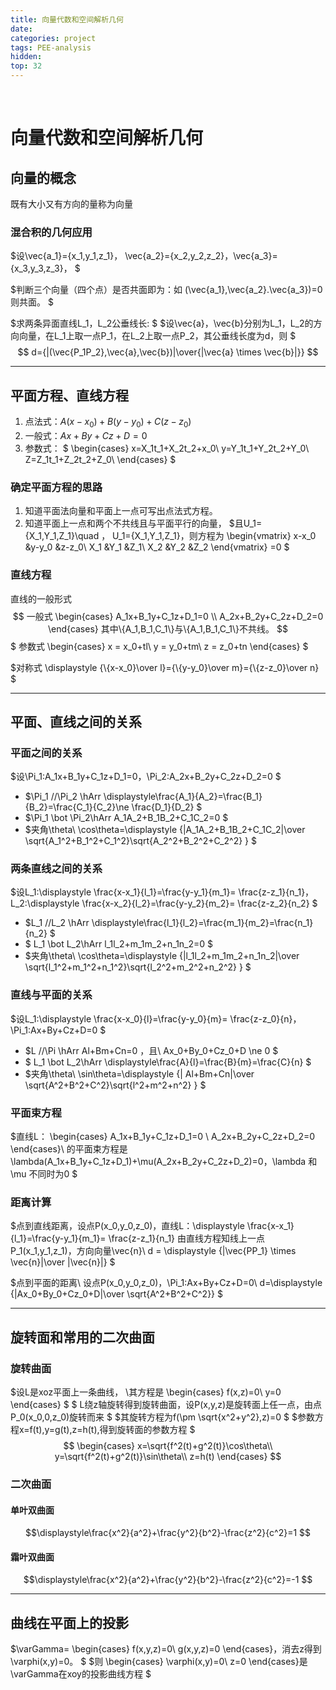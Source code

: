 ```yaml
---
title: 向量代数和空间解析几何
date: 
categories: project
tags: PEE-analysis
hidden: 
top: 32
---
```

&ensp;
<!-- more -->


# 向量代数和空间解析几何
## 向量的概念
既有大小又有方向的量称为向量

### 混合积的几何应用
$设\vec{a_1}=\{x_1,y_1,z_1\}，
\vec{a_2}=\{x_2,y_2,z_2\}，\vec{a_3}=\{x_3,y_3,z_3\}，
$  

$判断三个向量（四个点）是否共面即为：如
(\vec{a_1},\vec{a_2}.\vec{a_3})=0则共面。
$

$求两条异面直线L_1，L_2公垂线长:
$
$设\vec{a}，\vec{b}分别为L_1，L_2的方向向量，在L_1上取一点P_1，在L_2上取一点P_2，其公垂线长度为d，则
$
$$
d={|(\vec{P_1P_2},\vec{a},\vec{b})|\over{|\vec{a} \times \vec{b}|}}
$$

***
## 平面方程、直线方程
1. 点法式：$A(x-x_0)+B(y-y_0)+C(z-z_0)$
2. 一般式：$Ax+By+Cz+D=0$
3. 参数式：
$
\begin{cases}
    x=X_1t_1+X_2t_2+x_0\\
    y=Y_1t_1+Y_2t_2+Y_0\\
    Z=Z_1t_1+Z_2t_2+Z_0\\
\end{cases}
$

### 确定平面方程的思路
1. 知道平面法向量和平面上一点可写出点法式方程。
2. 知道平面上一点和两个不共线且与平面平行的向量，
$且U_1=\{X_1,Y_1,Z_1\}\quad ， U_1=\{X_1,Y_1,Z_1\}，则方程为
\begin{vmatrix}
x-x_0 &y-y_0 &z-z_0\\
X_1   &Y_1   &Z_1\\
X_2   &Y_2   &Z_2
\end{vmatrix}
=0
$

### 直线方程
直线的一般形式
$$
一般式
\begin{cases}
    A_1x+B_1y+C_1z+D_1=0 \\
    A_2x+B_2y+C_2z+D_2=0
\end{cases}
其中\{A_1,B_1,C_1\}与\{A_1,B_1,C_1\}不共线。
$$
$
参数式
\begin{cases}
    x = x_0+tl\\
    y = y_0+tm\\
    z = z_0+tn
\end{cases}
$

$对称式
\displaystyle {\\{x-x_0}\over l}={\\{y-y_0}\over m}={\\{z-z_0}\over n}
$
****
## 平面、直线之间的关系
### 平面之间的关系
$设\Pi_1:A_1x+B_1y+C_1z+D_1=0，\Pi_2:A_2x+B_2y+C_2z+D_2=0
$
- $\Pi_1 //\Pi_2 \hArr \displaystyle\frac{A_1}{A_2}=\frac{B_1}{B_2}=\frac{C_1}{C_2}\ne \frac{D_1}{D_2}
  $
- $\Pi_1 \bot \Pi_2\hArr A_1A_2+B_1B_2+C_1C_2=0
  $
- $夹角\theta\\
    \cos\theta=\displaystyle {|A_1A_2+B_1B_2+C_1C_2|\over 
    \sqrt{A_1^2+B_1^2+C_1^2}\sqrt{A_2^2+B_2^2+C_2^2} }
  $

### 两条直线之间的关系
$设L_1:\displaystyle \frac{x-x_1}{l_1}=\frac{y-y_1}{m_1}=
\frac{z-z_1}{n_1}，
L_2:\displaystyle \frac{x-x_2}{l_2}=\frac{y-y_2}{m_2}=
\frac{z-z_2}{n_2}
$
- $L_1 //L_2 \hArr \displaystyle\frac{l_1}{l_2}=\frac{m_1}{m_2}=\frac{n_1}{n_2}
  $
- $
  L_1 \bot L_2\hArr l_1l_2+m_1m_2+n_1n_2=0
  $
- $夹角\theta\\
    \cos\theta=\displaystyle {|l_1l_2+m_1m_2+n_1n_2|\over 
    \sqrt{l_1^2+m_1^2+n_1^2}\sqrt{l_2^2+m_2^2+n_2^2} }
  $


### 直线与平面的关系
$设L_1:\displaystyle \frac{x-x_0}{l}=\frac{y-y_0}{m}=
\frac{z-z_0}{n}，
\Pi_1:Ax+By+Cz+D=0
$
- $L //\Pi \hArr  Al+Bm+Cn=0 ，且\ Ax_0+By_0+Cz_0+D \ne 0
  $
- $
  L_1 \bot L_2\hArr \displaystyle\frac{A}{l}=\frac{B}{m}=\frac{C}{n}
  $
- $夹角\theta\\
    \sin\theta=\displaystyle {| Al+Bm+Cn|\over 
    \sqrt{A^2+B^2+C^2}\sqrt{l^2+m^2+n^2} }
  $

### 平面束方程
$直线L：
\begin{cases}
    A_1x+B_1y+C_1z+D_1=0 \\
    A_2x+B_2y+C_2z+D_2=0
\end{cases}\\
的平面束方程是
\lambda(A_1x+B_1y+C_1z+D_1)+\mu(A_2x+B_2y+C_2z+D_2)=0，\lambda 和 \mu 不同时为0
$

### 距离计算
$点到直线距离，设点P(x_0,y_0,z_0)，直线L：\displaystyle \frac{x-x_1}{l_1}=\frac{y-y_1}{m_1}=
\frac{z-z_1}{n_1}
由直线方程知线上一点P_1(x_1,y_1,z_1)，方向向量\vec{n}\\
d = \displaystyle {|\vec{PP_1} \times \vec{n}|\over |\vec{n}|}
$

$点到平面的距离\\
设点P(x_0,y_0,z_0)，\Pi_1:Ax+By+Cz+D=0\\
d=\displaystyle {|Ax_0+By_0+Cz_0+D|\over \sqrt{A^2+B^2+C^2}}
$
****
## 旋转面和常用的二次曲面
### 旋转曲面
$设L是xoz平面上一条曲线，
\\其方程是
\begin{cases}
f(x,z)=0\\
y=0
\end{cases}
$
$
L绕z轴旋转得到旋转曲面，设P(x,y,z)是旋转面上任一点，由点P_0(x_0,0,z_0)旋转而来
$
$其旋转方程为f(\pm \sqrt{x^2+y^2},z)=0
$
$参数方程x=f(t),y=g(t),z=h(t),得到旋转面的参数方程
$
$$
\begin{cases}
    x=\sqrt{f^2(t)+g^2(t)}\cos\theta\\
    y=\sqrt{f^2(t)+g^2(t)}\sin\theta\\
    z=h(t)
\end{cases}
$$
### 二次曲面
#### 单叶双曲面
$$\displaystyle\frac{x^2}{a^2}+\frac{y^2}{b^2}-\frac{z^2}{c^2}=1
$$

#### 霜叶双曲面
$$\displaystyle\frac{x^2}{a^2}+\frac{y^2}{b^2}-\frac{z^2}{c^2}=-1
$$
***
## 曲线在平面上的投影
$\varGamma=
\begin{cases}
f(x,y,z)=0\\
g(x,y,z)=0
\end{cases}，消去z得到\varphi(x,y)=0。
$
$则
\begin{cases}
\varphi(x,y)=0\\
z=0
\end{cases}是\varGamma在xoy的投影曲线方程
$

